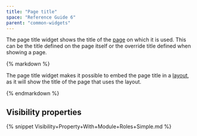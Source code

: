 ```yaml
---
title: "Page title"
space: "Reference Guide 6"
parent: "common-widgets"
---
```



The page title widget shows the title of the [page](page) on which it is used. This can be the title defined on the page itself or the override title defined when showing a page.

<div class="alert alert-success">{% markdown %}

The page title widget makes it possible to embed the page title in a [layout](layout), as it will show the title of the page that uses the layout.

{% endmarkdown %}</div>

## Visibility properties

{% snippet Visibility+Property+With+Module+Roles+Simple.md %}

